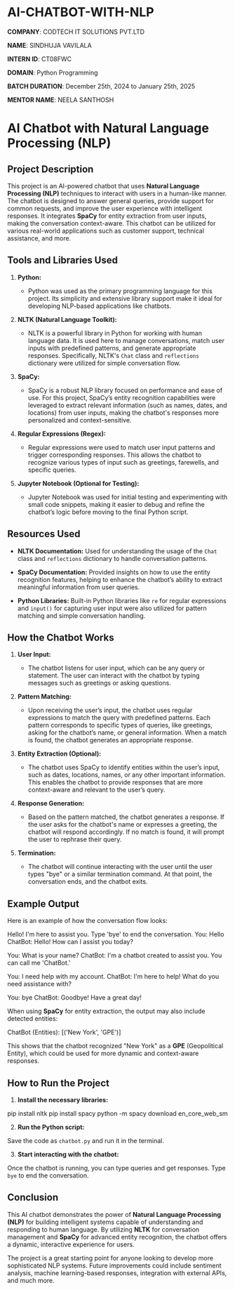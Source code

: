 # AI-CHATBOT-WITH-NLP

**COMPANY**: CODTECH IT SOLUTIONS PVT.LTD

**NAME**: SINDHUJA VAVILALA

**INTERN ID**: CT08FWC

**DOMAIN**: Python Programming

**BATCH DURATION**: December 25th, 2024 to January 25th, 2025

**MENTOR NAME**: NEELA SANTHOSH

# AI Chatbot with Natural Language Processing (NLP)

## Project Description

This project is an AI-powered chatbot that uses **Natural Language Processing (NLP)** techniques to interact with users in a human-like manner. The chatbot is designed to answer general queries, provide support for common requests, and improve the user experience with intelligent responses. It integrates **SpaCy** for entity extraction from user inputs, making the conversation context-aware. This chatbot can be utilized for various real-world applications such as customer support, technical assistance, and more.

## Tools and Libraries Used

1. **Python:**
   - Python was used as the primary programming language for this project. Its simplicity and extensive library support make it ideal for developing NLP-based applications like chatbots.

2. **NLTK (Natural Language Toolkit):**
   - NLTK is a powerful library in Python for working with human language data. It is used here to manage conversations, match user inputs with predefined patterns, and generate appropriate responses. Specifically, NLTK's `Chat` class and `reflections` dictionary were utilized for simple conversation flow.

3. **SpaCy:**
   - SpaCy is a robust NLP library focused on performance and ease of use. For this project, SpaCy’s entity recognition capabilities were leveraged to extract relevant information (such as names, dates, and locations) from user inputs, making the chatbot's responses more personalized and context-sensitive.

4. **Regular Expressions (Regex):**
   - Regular expressions were used to match user input patterns and trigger corresponding responses. This allows the chatbot to recognize various types of input such as greetings, farewells, and specific queries.

5. **Jupyter Notebook (Optional for Testing):**
   - Jupyter Notebook was used for initial testing and experimenting with small code snippets, making it easier to debug and refine the chatbot’s logic before moving to the final Python script.

## Resources Used

- **NLTK Documentation:** Used for understanding the usage of the `Chat` class and `reflections` dictionary to handle conversation patterns.
  
- **SpaCy Documentation:** Provided insights on how to use the entity recognition features, helping to enhance the chatbot’s ability to extract meaningful information from user queries.

- **Python Libraries:** Built-in Python libraries like `re` for regular expressions and `input()` for capturing user input were also utilized for pattern matching and simple conversation handling.

## How the Chatbot Works

1. **User Input:**
   - The chatbot listens for user input, which can be any query or statement. The user can interact with the chatbot by typing messages such as greetings or asking questions.

2. **Pattern Matching:**
   - Upon receiving the user’s input, the chatbot uses regular expressions to match the query with predefined patterns. Each pattern corresponds to specific types of queries, like greetings, asking for the chatbot’s name, or general information. When a match is found, the chatbot generates an appropriate response.

3. **Entity Extraction (Optional):**
   - The chatbot uses SpaCy to identify entities within the user’s input, such as dates, locations, names, or any other important information. This enables the chatbot to provide responses that are more context-aware and relevant to the user’s query.

4. **Response Generation:**
   - Based on the pattern matched, the chatbot generates a response. If the user asks for the chatbot's name or expresses a greeting, the chatbot will respond accordingly. If no match is found, it will prompt the user to rephrase their query.

5. **Termination:**
   - The chatbot will continue interacting with the user until the user types "bye" or a similar termination command. At that point, the conversation ends, and the chatbot exits.

## Example Output

Here is an example of how the conversation flow looks:

Hello! I'm here to assist you. Type 'bye' to end the conversation. You: Hello ChatBot: Hello! How can I assist you today?

You: What is your name? ChatBot: I'm a chatbot created to assist you. You can call me 'ChatBot.'

You: I need help with my account. ChatBot: I'm here to help! What do you need assistance with?

You: bye ChatBot: Goodbye! Have a great day!


When using **SpaCy** for entity extraction, the output may also include detected entities:


ChatBot (Entities): [('New York', 'GPE')]



This shows that the chatbot recognized "New York" as a **GPE** (Geopolitical Entity), which could be used for more dynamic and context-aware responses.


## How to Run the Project

1. **Install the necessary libraries:**

pip install nltk pip install spacy python -m spacy download en_core_web_sm


2. **Run the Python script:**

Save the code as `chatbot.py` and run it in the terminal.


3. **Start interacting with the chatbot:**

Once the chatbot is running, you can type queries and get responses. Type `bye` to end the conversation.

## Conclusion

This AI chatbot demonstrates the power of **Natural Language Processing (NLP)** for building intelligent systems capable of understanding and responding to human language. By utilizing **NLTK** for conversation management and **SpaCy** for advanced entity recognition, the chatbot offers a dynamic, interactive experience for users.

The project is a great starting point for anyone looking to develop more sophisticated NLP systems. Future improvements could include sentiment analysis, machine learning-based responses, integration with external APIs, and much more.
